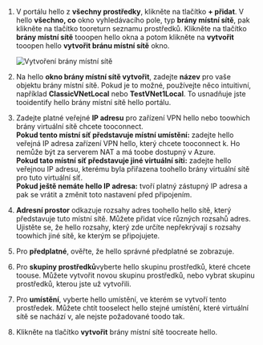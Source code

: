 1. V portálu hello z **všechny prostředky**, klikněte na tlačítko **+ přidat**. V hello **všechno, co** okno vyhledávacího pole, typ **brány místní sítě**, pak klikněte na tlačítko tooreturn seznamu prostředků. Klikněte na tlačítko **brány místní sítě** tooopen hello okna a potom klikněte na **vytvořit** tooopen hello **vytvořit bránu místní sítě** okno.
   
    ![Vytvoření brány místní sítě](./media/vpn-gateway-add-lng-rm-portal-include/lng.png)

2. Na hello **okno brány místní sítě vytvořit**, zadejte **název** pro vaše objektu brány místní sítě. Pokud je to možné, používejte něco intuitivní, například **ClassicVNetLocal** nebo **TestVNet1Local**. To usnadňuje jste tooidentify hello brány místní sítě hello portálu.
3. Zadejte platné veřejné **IP adresu** pro zařízení VPN hello nebo toowhich brány virtuální sítě chcete tooconnect.<br>**Pokud tento místní síť představuje místní umístění:** zadejte hello veřejná IP adresa zařízení VPN hello, který chcete tooconnect k. Ho nemůže být za serverem NAT a má toobe dostupný v Azure.<br>**Pokud tato místní síť představuje jiné virtuální síti:** zadejte hello veřejnou IP adresu, kterému byla přiřazena toohello brány virtuální sítě pro tuto virtuální síť.<br>**Pokud ještě nemáte hello IP adresa:** tvoří platný zástupný IP adresa a pak se vrátit a změnit toto nastavení před připojením.
4. **Adresní prostor** odkazuje rozsahy adres toohello hello sítě, který představuje tuto místní sítě. Můžete přidat více různých rozsahů adres. Ujistěte se, že hello rozsahy, který zde určíte nepřekrývají s rozsahy toowhich jiné sítě, ke kterým se připojujete.
5. Pro **předplatné**, ověřte, že hello správné předplatné se zobrazuje.
6. Pro **skupiny prostředků**vyberte hello skupinu prostředků, které chcete toouse. Můžete vytvořit novou skupinu prostředků, nebo vybrat skupinu prostředků, kterou jste už vytvořili.
7. Pro **umístění**, vyberte hello umístění, ve kterém se vytvoří tento prostředek. Můžete chtít tooselect hello stejné umístění, které virtuální sítě se nachází v, ale nejste požadované toodo tak.
8. Klikněte na tlačítko **vytvořit** brány místní sítě toocreate hello.


